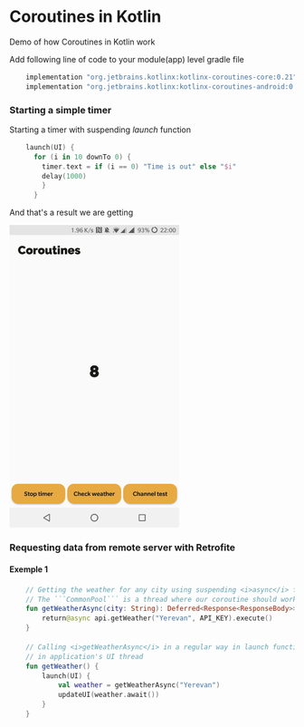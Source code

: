 # Coroutines in Kotlin
Demo of how Coroutines in Kotlin work

Add following line of code to your module(app) level gradle file

```groovy
    implementation "org.jetbrains.kotlinx:kotlinx-coroutines-core:0.21"
    implementation "org.jetbrains.kotlinx:kotlinx-coroutines-android:0.21"
```

### Starting a simple timer

Starting a timer with suspending <i>launch</i> function
```kotlin
    launch(UI) {
      for (i in 10 downTo 0) {
        timer.text = if (i == 0) "Time is out" else "$i"
        delay(1000)
        }
      }
```

And that's a result we are getting

<img src="https://github.com/robertlevonyan/kotlinCoroutinsDemo/blob/master/Images/kt_timer.jpg" width="300" />

### Requesting data from remote server with Retrofite

#### Exemple 1

```kotlin
    // Getting the weather for any city using suspending <i>async</i> function
    // The ```CommonPool``` is a thread where our coroutine should work
    fun getWeatherAsync(city: String): Deferred<Response<ResponseBody>> = async(CommonPool) {
        return@async api.getWeather("Yerevan", API_KEY).execute()
    }
    
    // Calling <i>getWeatherAsync</i> in a regular way in launch function, mentioning, that should work
    // in application's UI thread
    fun getWeather() {
        launch(UI) {
            val weather = getWeatherAsync("Yerevan")
            updateUI(weather.await())
        }
    }
```
